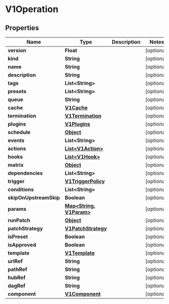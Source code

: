

# V1Operation

## Properties

Name | Type | Description | Notes
------------ | ------------- | ------------- | -------------
**version** | **Float** |  |  [optional]
**kind** | **String** |  |  [optional]
**name** | **String** |  |  [optional]
**description** | **String** |  |  [optional]
**tags** | **List&lt;String&gt;** |  |  [optional]
**presets** | **List&lt;String&gt;** |  |  [optional]
**queue** | **String** |  |  [optional]
**cache** | [**V1Cache**](V1Cache.md) |  |  [optional]
**termination** | [**V1Termination**](V1Termination.md) |  |  [optional]
**plugins** | [**V1Plugins**](V1Plugins.md) |  |  [optional]
**schedule** | [**Object**](.md) |  |  [optional]
**events** | **List&lt;String&gt;** |  |  [optional]
**actions** | [**List&lt;V1Action&gt;**](V1Action.md) |  |  [optional]
**hooks** | [**List&lt;V1Hook&gt;**](V1Hook.md) |  |  [optional]
**matrix** | [**Object**](.md) |  |  [optional]
**dependencies** | **List&lt;String&gt;** |  |  [optional]
**trigger** | [**V1TriggerPolicy**](V1TriggerPolicy.md) |  |  [optional]
**conditions** | **List&lt;String&gt;** |  |  [optional]
**skipOnUpstreamSkip** | **Boolean** |  |  [optional]
**params** | [**Map&lt;String, V1Param&gt;**](V1Param.md) |  |  [optional]
**runPatch** | [**Object**](.md) |  |  [optional]
**patchStrategy** | [**V1PatchStrategy**](V1PatchStrategy.md) |  |  [optional]
**isPreset** | **Boolean** |  |  [optional]
**isApproved** | **Boolean** |  |  [optional]
**template** | [**V1Template**](V1Template.md) |  |  [optional]
**urlRef** | **String** |  |  [optional]
**pathRef** | **String** |  |  [optional]
**hubRef** | **String** |  |  [optional]
**dagRef** | **String** |  |  [optional]
**component** | [**V1Component**](V1Component.md) |  |  [optional]



